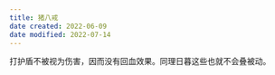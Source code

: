 ```yaml
---
title: 猪八戒
date created: 2022-06-09
date modified: 2022-07-14
---
```


打护盾不被视为伤害，因而没有回血效果。同理日暮这些也就不会叠被动。
